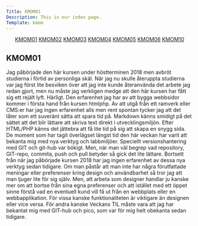 ```yaml
---
Title: KMOM01
Description: This is our index page.
Template: kmom
---
```


<div class="leftmenue">
<ul>
<a class="active" href="%base_url%?report/kmom01">KMOM01</a>
<a href="%base_url%?report/kmom02">KMOM02</a>
<a href="%base_url%?report/kmom03">KMOM03</a>
<a href="%base_url%?report/kmom04">KMOM04</a>
<a href="%base_url%?report/kmom05">KMOM05</a>
<a href="%base_url%?report/kmom06">KMOM06</a>
<a href="%base_url%?report/kmom10">KMOM10</a>
</ul>
</div>

<div class="righttext">
<h2>KMOM01</h2>
Jag påbörjade den här kursen under höstterminen 2018 men avbröt studierna i förtid av personliga skäl. När jag nu skulle återuppta studierna var jag först lite besviken över att jag inte kunde återanvända det arbete jag redan gjort, men nu måste jag verkligen medge att den här kursen har fått sig ett rejält lyft. Härligt.
Den erfarenhet jag har av att bygga webbsidor kommer i första hand från kursen htmlphp. Av att utgå från ett ramverk eller CMS:er har jag ingen erfarenhet alls men rent spontan tycker jag att det låter som ett suveränt sätta att spara tid på. Markdown känns smidigt på det sättet att det blir lättare att skriva text direkt i utvecklingsmiljön.
Efter HTML/PHP känns det jättebra att få lite tid på sig att skapa en snygg sida.
De moment som har tagit överlägset längst tid den här veckan har varit att bekanta mig med nya verktyg och labbmiljöer. Speciellt versionshantering med GIT och  git-hub var bökigt. Men, när man väl begrep vad repository, GIT-repo, commita, push och pull betyder så gick det lite lättare. Bortsett från när jag påbörjade kursen 2018 har jag ingen erfarenhet av dessa nya verktyg sedan tidigare.
Om man påstår att man inte har några förutfattade meningar eller preferenser kring design och användbarhet så tror jag att man ljuger lite för sig själv. Men, att arbeta som designer handlar ju kanske mer om att bortse från sina egna preferenser och att istället med ett öppet sinne förstå vad en eventuell kund vill få ut från en webbplats eller en webbapplikation. För vissa kanske funktionaliteten är viktigare än designen eller vice versa. För andra kanske
Veckans TIL måste vara att jag har bekantat mig med GIT-hub och pico, som var för mig helt obekanta sedan tidigare.
</div>
